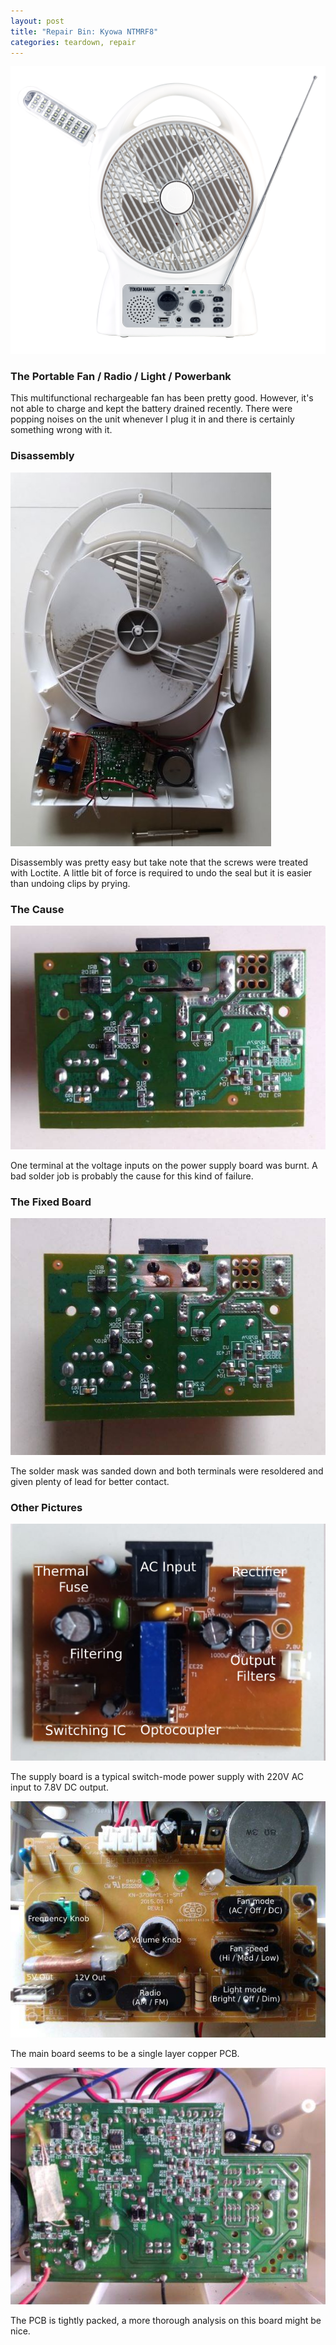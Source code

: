 ```yaml
---
layout: post
title: "Repair Bin: Kyowa NTMRF8"
categories: teardown, repair
---
```

![The fan](/assets/teardown/Fan.png)

### The Portable Fan / Radio / Light / Powerbank 

This multifunctional rechargeable fan has been pretty good. However, it's not able to charge and kept the battery drained recently. There were popping noises on the unit whenever I plug it in and there is certainly something wrong with it.

### Disassembly
![Back cover removed](/assets/teardown/overview.jpg)

Disassembly was pretty easy but take note that the screws were treated with Loctite. A little bit of force is required to undo the seal but it is easier than undoing clips by prying.

### The Cause
![The cause](/assets/teardown/power_back.jpg)

One terminal at the voltage inputs on the power supply board was burnt. A bad solder job is probably the cause for this kind of failure.

### The Fixed Board

![Fixed board](/assets/teardown/power_fixed.jpg)

The solder mask was sanded down and both terminals were resoldered and given plenty of lead for better contact.

### Other Pictures
![Supply board](/assets/teardown/power_front_labelled.png)

The supply board is a typical switch-mode power supply with 220V AC input to 7.8V DC output.

![Main board Front](/assets/teardown/control_front.jpg)

The main board seems to be a single layer copper PCB. 

![Main board Back](/assets/teardown/control_back.jpg)

The PCB is tightly packed, a more thorough analysis on this board might be nice.
